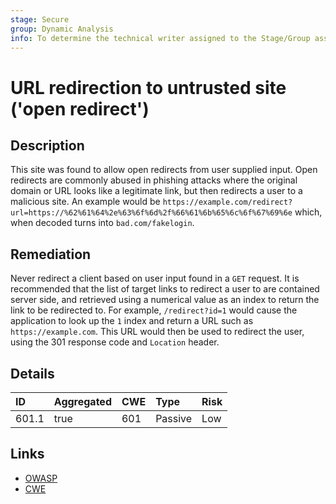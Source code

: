 ```yaml
---
stage: Secure
group: Dynamic Analysis
info: To determine the technical writer assigned to the Stage/Group associated with this page, see https://about.gitlab.com/handbook/engineering/ux/technical-writing/#assignments
---
```


# URL redirection to untrusted site ('open redirect')

## Description

This site was found to allow open redirects from user supplied input. Open redirects are commonly 
abused in phishing attacks where the original domain or URL looks like a legitimate link, but then 
redirects a user to a malicious site. An example would be 
`https://example.com/redirect?url=https://%62%61%64%2e%63%6f%6d%2f%66%61%6b%65%6c%6f%67%69%6e` which, 
when decoded turns into `bad.com/fakelogin`.

## Remediation

Never redirect a client based on user input found in a `GET` request. It is recommended that the list 
of target links to redirect a user to are contained server side, and retrieved using a numerical value 
as an index to return the link to be redirected to. For example, `/redirect?id=1` would cause the 
application to look up the `1` index and return a URL such as `https://example.com`. This URL would
then be used to redirect the user, using the 301 response code and `Location` header.

## Details

| ID | Aggregated | CWE | Type | Risk |
|:---|:--------|:--------|:--------|:--------|
| 601.1 | true | 601 | Passive | Low |

## Links

- [OWASP](https://owasp.org/www-project-cheat-sheets/cheatsheets/Unvalidated_Redirects_and_Forwards_Cheat_Sheet.html)
- [CWE](https://cwe.mitre.org/data/definitions/601.html)
